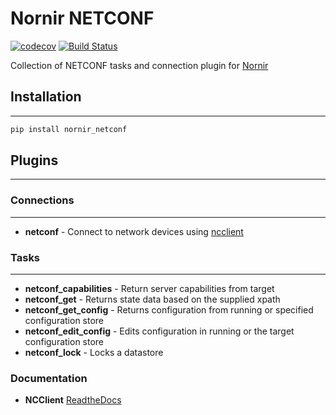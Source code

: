 # Nornir NETCONF

[![codecov](https://codecov.io/gh/h4ndzdatm0ld/nornir_netconf/branch/develop/graph/badge.svg?token=MRI39YHOOR)](https://codecov.io/gh/h4ndzdatm0ld/nornir_netconf)
[![Build Status](https://github.com/nornir-automation/nornir_netconf/workflows/test_nornir_netconf/badge.svg)](https://github.com/nornir-automation/nornir_netconf/actions?query=workflow%3Atest_nornir_netconf)

Collection of NETCONF tasks and connection plugin for [Nornir](https://github.com/nornir-automation/nornir)

## Installation

------------

```bash
pip install nornir_netconf
```

## Plugins

------------

### Connections

------------

* **netconf** - Connect to network devices using [ncclient](https://github.com/ncclient/ncclient)

### Tasks

------------

* **netconf_capabilities** - Return server capabilities from target
* **netconf_get** - Returns state data based on the supplied xpath
* **netconf_get_config** - Returns configuration from running or specified configuration store
* **netconf_edit_config** - Edits configuration in running or the target configuration store
* **netconf_lock** - Locks a datastore

### Documentation

* **NCClient** [ReadtheDocs](https://ncclient.readthedocs.io/en/latest/)